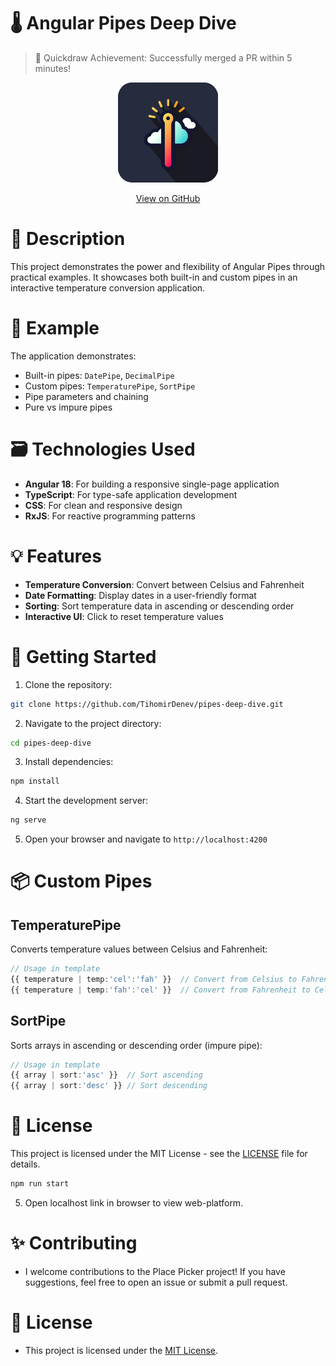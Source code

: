 # 🌡️ Angular Pipes Deep Dive

> 🎯 Quickdraw Achievement: Successfully merged a PR within 5 minutes!

<div align="center">
  <img src="public/temp-icon.png" alt="Temperature" style="height: 160px;" />
  <p>
    <a href="https://github.com/TihomirDenev/pipes-deep-dive" target="_blank">View on GitHub</a>
  </p>
</div>

# 📝 Description

This project demonstrates the power and flexibility of Angular Pipes through practical examples. It showcases both built-in and custom pipes in an interactive temperature conversion application.

# 🔎 Example

The application demonstrates:
- Built-in pipes: `DatePipe`, `DecimalPipe`
- Custom pipes: `TemperaturePipe`, `SortPipe`
- Pipe parameters and chaining
- Pure vs impure pipes

# 🗃️ Technologies Used

- **Angular 18**: For building a responsive single-page application
- **TypeScript**: For type-safe application development
- **CSS**: For clean and responsive design
- **RxJS**: For reactive programming patterns

# 💡 Features

- **Temperature Conversion**: Convert between Celsius and Fahrenheit
- **Date Formatting**: Display dates in a user-friendly format
- **Sorting**: Sort temperature data in ascending or descending order
- **Interactive UI**: Click to reset temperature values

# 🚀 Getting Started

1. Clone the repository:

```bash
git clone https://github.com/TihomirDenev/pipes-deep-dive.git
```

2. Navigate to the project directory:

```bash
cd pipes-deep-dive
```

3. Install dependencies:

```bash
npm install
```

4. Start the development server:

```bash
ng serve
```

5. Open your browser and navigate to `http://localhost:4200`

# 📦 Custom Pipes

## TemperaturePipe
Converts temperature values between Celsius and Fahrenheit:

```typescript
// Usage in template
{{ temperature | temp:'cel':'fah' }}  // Convert from Celsius to Fahrenheit
{{ temperature | temp:'fah':'cel' }}  // Convert from Fahrenheit to Celsius
```

## SortPipe
Sorts arrays in ascending or descending order (impure pipe):

```typescript
// Usage in template
{{ array | sort:'asc' }}  // Sort ascending
{{ array | sort:'desc' }} // Sort descending
```

# 📝 License

This project is licensed under the MIT License - see the [LICENSE](LICENSE) file for details.

```bash
npm run start
```

5. Open localhost link in browser to view web-platform.

# ✨ Contributing

- I welcome contributions to the Place Picker project! If you have suggestions, feel free to open an issue or submit a pull request.

# 📇 License

- This project is licensed under the [MIT License](https://opensource.org/licenses/MIT).

